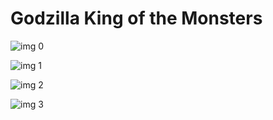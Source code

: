 # Godzilla King of the Monsters

![img 0](https://i.imgur.com/Jc6ZNSs.jpg)

![img 1](https://i.imgur.com/MQoi07W.png)

![img 2](https://i.imgur.com/fk8k19K.jpg)

![img 3](https://i.imgur.com/aQIHHwP.png)

